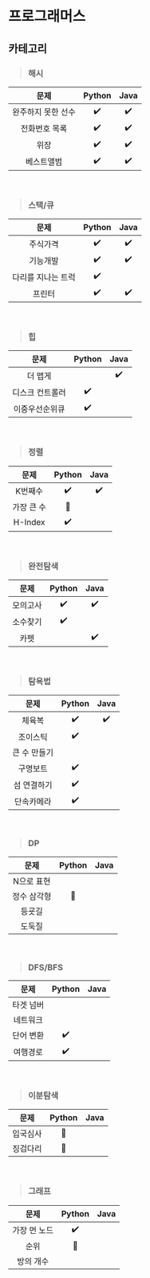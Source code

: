 # 프로그래머스

## 카테고리

> ### 해시
|문제|Python|Java|
|:--:|:--:|:--:|
|완주하지 못한 선수|✔️|✔️|
|전화번호 목록|✔️|✔️|
|위장|✔️|✔️|
|베스트앨범|✔️|✔️|

<br>

> ### 스택/큐
|문제|Python|Java|
|:--:|:--:|:--:|
|주식가격|✔️|✔️|
|기능개발|✔️|✔️|
|다리를 지나는 트럭|✔️||
|프린터|✔️|✔️|

<br>

> ### 힙
|문제|Python|Java|
|:--:|:--:|:--:|
|더 맵게||✔️|
|디스크 컨트롤러|✔️||
|이중우선순위큐|✔️||

<br>

> ### 정렬
|문제|Python|Java|
|:--:|:--:|:--:|
|K번째수|✔️|✔️|
|가장 큰 수|🔺||
|H-Index|✔️||

<br>

> ### 완전탐색
|문제|Python|Java|
|:--:|:--:|:--:|
|모의고사|✔️|✔️|
|소수찾기|✔️||
|카펫||✔️|

<br>

> ### 탐욕법
|문제|Python|Java|
|:--:|:--:|:--:|
|체육복|✔️|✔️|
|조이스틱|✔️||
|큰 수 만들기|||
|구명보트|✔️||
|섬 연결하기|✔️||
|단속카메라|✔️||

<br>

> ### DP
|문제|Python|Java|
|:--:|:--:|:--:|
|N으로 표현|||
|정수 삼각형|🔺||
|등굣길|||
|도둑질|||

<br>

> ### DFS/BFS
|문제|Python|Java|
|:--:|:--:|:--:|
|타겟 넘버|||
|네트워크|||
|단어 변환|✔️||
|여행경로|✔️||

<br>

> ### 이분탐색
|문제|Python|Java|
|:--:|:--:|:--:|
|입국심사|🔺||
|징검다리|🔺||

<br>

> ### 그래프
|문제|Python|Java|
|:--:|:--:|:--:|
|가장 먼 노드|✔️||
|순위|🔺||
|방의 개수|||